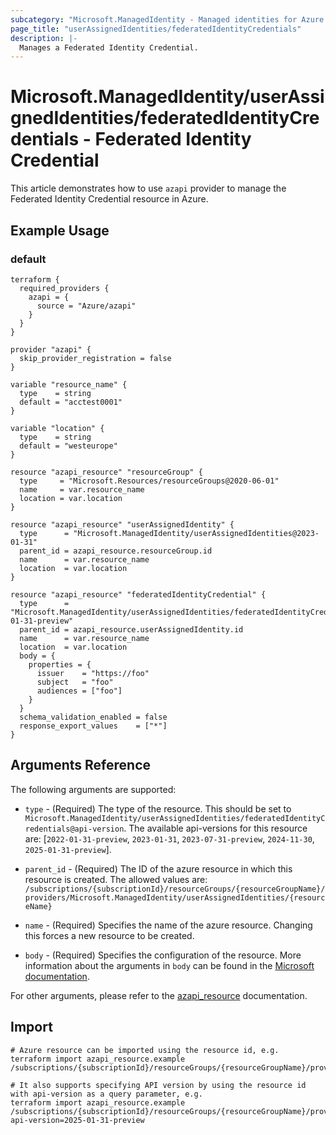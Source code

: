 ```yaml
---
subcategory: "Microsoft.ManagedIdentity - Managed identities for Azure resources"
page_title: "userAssignedIdentities/federatedIdentityCredentials"
description: |-
  Manages a Federated Identity Credential.
---
```


# Microsoft.ManagedIdentity/userAssignedIdentities/federatedIdentityCredentials - Federated Identity Credential

This article demonstrates how to use `azapi` provider to manage the Federated Identity Credential resource in Azure.



## Example Usage

### default

```hcl
terraform {
  required_providers {
    azapi = {
      source = "Azure/azapi"
    }
  }
}

provider "azapi" {
  skip_provider_registration = false
}

variable "resource_name" {
  type    = string
  default = "acctest0001"
}

variable "location" {
  type    = string
  default = "westeurope"
}

resource "azapi_resource" "resourceGroup" {
  type     = "Microsoft.Resources/resourceGroups@2020-06-01"
  name     = var.resource_name
  location = var.location
}

resource "azapi_resource" "userAssignedIdentity" {
  type      = "Microsoft.ManagedIdentity/userAssignedIdentities@2023-01-31"
  parent_id = azapi_resource.resourceGroup.id
  name      = var.resource_name
  location  = var.location
}

resource "azapi_resource" "federatedIdentityCredential" {
  type      = "Microsoft.ManagedIdentity/userAssignedIdentities/federatedIdentityCredentials@2022-01-31-preview"
  parent_id = azapi_resource.userAssignedIdentity.id
  name      = var.resource_name
  location  = var.location
  body = {
    properties = {
      issuer    = "https://foo"
      subject   = "foo"
      audiences = ["foo"]
    }
  }
  schema_validation_enabled = false
  response_export_values    = ["*"]
}

```



## Arguments Reference

The following arguments are supported:

* `type` - (Required) The type of the resource. This should be set to `Microsoft.ManagedIdentity/userAssignedIdentities/federatedIdentityCredentials@api-version`. The available api-versions for this resource are: [`2022-01-31-preview`, `2023-01-31`, `2023-07-31-preview`, `2024-11-30`, `2025-01-31-preview`].

* `parent_id` - (Required) The ID of the azure resource in which this resource is created. The allowed values are:  
  `/subscriptions/{subscriptionId}/resourceGroups/{resourceGroupName}/providers/Microsoft.ManagedIdentity/userAssignedIdentities/{resourceName}`

* `name` - (Required) Specifies the name of the azure resource. Changing this forces a new resource to be created.

* `body` - (Required) Specifies the configuration of the resource. More information about the arguments in `body` can be found in the [Microsoft documentation](https://learn.microsoft.com/en-us/azure/templates/Microsoft.ManagedIdentity/userAssignedIdentities/federatedIdentityCredentials?pivots=deployment-language-terraform).

For other arguments, please refer to the [azapi_resource](https://registry.terraform.io/providers/Azure/azapi/latest/docs/resources/resource) documentation.

## Import

 ```shell
 # Azure resource can be imported using the resource id, e.g.
 terraform import azapi_resource.example /subscriptions/{subscriptionId}/resourceGroups/{resourceGroupName}/providers/Microsoft.ManagedIdentity/userAssignedIdentities/{resourceName}/federatedIdentityCredentials/{resourceName}
 
 # It also supports specifying API version by using the resource id with api-version as a query parameter, e.g.
 terraform import azapi_resource.example /subscriptions/{subscriptionId}/resourceGroups/{resourceGroupName}/providers/Microsoft.ManagedIdentity/userAssignedIdentities/{resourceName}/federatedIdentityCredentials/{resourceName}?api-version=2025-01-31-preview
 ```
